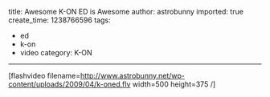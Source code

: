 title: Awesome K-ON ED is Awesome
author: astrobunny
imported: true
create_time: 1238766596
tags:
- ed
- k-on
- video
category: K-ON
---
[flashvideo filename=http://www.astrobunny.net/wp-content/uploads/2009/04/k-oned.flv width=500 height=375 /]

